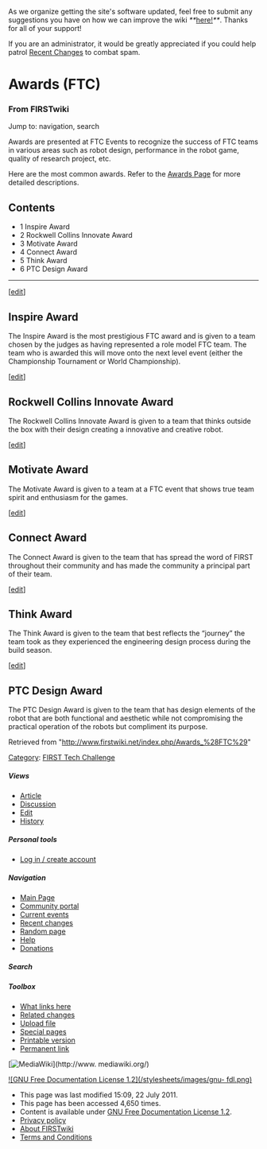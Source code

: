 As we organize getting the site's software updated, feel free to submit any
suggestions you have on how we can improve the wiki
_**_[here!](/index.php/User:Hallry/Suggestions "User:Hallry/Suggestions"
)_**_. Thanks for all of your support!

If you are an administrator, it would be greatly appreciated if you could help
patrol [Recent Changes](/index.php/Special:Recentchanges
"Special:Recentchanges" ) to combat spam.

# Awards (FTC)

### From FIRSTwiki

Jump to: navigation, search

Awards are presented at FTC Events to recognize the success of FTC teams in
various areas such as robot design, performance in the robot game, quality of
research project, etc.

Here are the most common awards. Refer to the [Awards
Page](http://usfirst.org/roboticsprograms/ftc/content.aspx?id=724
"http://usfirst.org/roboticsprograms/ftc/content.aspx?id=724" ) for more
detailed descriptions.

## Contents

  * 1 Inspire Award
  * 2 Rockwell Collins Innovate Award
  * 3 Motivate Award
  * 4 Connect Award
  * 5 Think Award
  * 6 PTC Design Award  
---  
  
[[edit](/index.php?title=Awards_%28FTC%29&action=edit&section=1 "Edit section:
Inspire Award" )]

## Inspire Award

The Inspire Award is the most prestigious FTC award and is given to a team
chosen by the judges as having represented a role model FTC team. The team who
is awarded this will move onto the next level event (either the Championship
Tournament or World Championship).

[[edit](/index.php?title=Awards_%28FTC%29&action=edit&section=2 "Edit section:
Rockwell Collins Innovate Award" )]

## Rockwell Collins Innovate Award

The Rockwell Collins Innovate Award is given to a team that thinks outside the
box with their design creating a innovative and creative robot.

[[edit](/index.php?title=Awards_%28FTC%29&action=edit&section=3 "Edit section:
Motivate Award" )]

## Motivate Award

The Motivate Award is given to a team at a FTC event that shows true team
spirit and enthusiasm for the games.

[[edit](/index.php?title=Awards_%28FTC%29&action=edit&section=4 "Edit section:
Connect Award" )]

## Connect Award

The Connect Award is given to the team that has spread the word of FIRST
throughout their community and has made the community a principal part of
their team.

[[edit](/index.php?title=Awards_%28FTC%29&action=edit&section=5 "Edit section:
Think Award" )]

## Think Award

The Think Award is given to the team that best reflects the “journey” the team
took as they experienced the engineering design process during the build
season.

[[edit](/index.php?title=Awards_%28FTC%29&action=edit&section=6 "Edit section:
PTC Design Award" )]

## PTC Design Award

The PTC Design Award is given to the team that has design elements of the
robot that are both functional and aesthetic while not compromising the
practical operation of the robots but compliment its purpose.

Retrieved from "<http://www.firstwiki.net/index.php/Awards_%28FTC%29>"

[Category](/index.php?title=Special:Categories&article=Awards_%28FTC%29
"Special:Categories" ): [FIRST Tech
Challenge](/index.php/Category:FIRST_Tech_Challenge "Category:FIRST Tech
Challenge" )

##### Views

  * [Article](/index.php/Awards_%28FTC%29)
  * [Discussion](/index.php?title=Talk:Awards_%28FTC%29&action=edit)
  * [Edit](/index.php?title=Awards_%28FTC%29&action=edit)
  * [History](/index.php?title=Awards_%28FTC%29&action=history)

##### Personal tools

  * [Log in / create account](/index.php?title=Special:Userlogin&returnto=Awards_\(FTC\))

[](/index.php/Main_Page "Main Page" )

##### Navigation

  * [Main Page](/index.php/Main_Page)
  * [Community portal](/index.php/FIRSTwiki:Community_portal)
  * [Current events](/index.php/Current_events)
  * [Recent changes](/index.php/Special:Recentchanges)
  * [Random page](/index.php/Special:Random)
  * [Help](/index.php/FIRSTwiki:Help)
  * [Donations](/index.php/FIRSTwiki:Site_support)

##### Search



##### Toolbox

  * [What links here](/index.php/Special:Whatlinkshere/Awards_%28FTC%29)
  * [Related changes](/index.php/Special:Recentchangeslinked/Awards_%28FTC%29)
  * [Upload file](/index.php/Special:Upload)
  * [Special pages](/index.php/Special:Specialpages)
  * [Printable version](/index.php?title=Awards_%28FTC%29&printable=yes)
  * [Permanent link](/index.php?title=Awards_%28FTC%29&oldid=80868)

[![MediaWiki](/skins/common/images/poweredby_mediawiki_88x31.png)](http://www.
mediawiki.org/)

[![GNU Free Documentation License 1.2](/stylesheets/images/gnu-
fdl.png)](http://www.gnu.org/copyleft/fdl.html)

  * This page was last modified 15:09, 22 July 2011.
  * This page has been accessed 4,650 times.
  * Content is available under [GNU Free Documentation License 1.2](http://www.gnu.org/copyleft/fdl.html "http://www.gnu.org/copyleft/fdl.html" ).
  * [Privacy policy](/index.php/FIRSTwiki:Privacy_policy "FIRSTwiki:Privacy policy" )
  * [About FIRSTwiki](/index.php/FIRSTwiki:About "FIRSTwiki:About" )
  * [Terms and Conditions](/index.php/FIRSTwiki:Terms_and_conditions "FIRSTwiki:Terms and conditions" )

